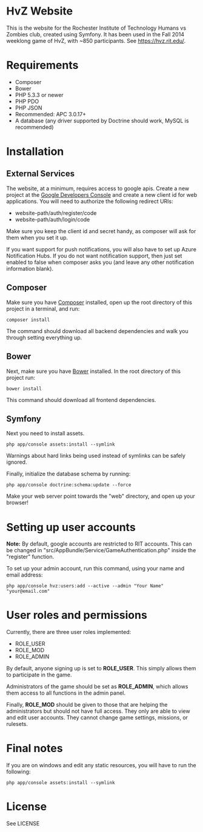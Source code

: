 HvZ Website
===========

This is the website for the Rochester Institute of Technology Humans vs Zombies club, created using Symfony. It has been
used in the Fall 2014 weeklong game of HvZ, with ~850 participants. See https://hvz.rit.edu/.

Requirements
============

  * Composer
  * Bower
  * PHP 5.3.3 or newer
  * PHP PDO
  * PHP JSON
  * Recommended: APC 3.0.17+
  * A database (any driver supported by Doctrine should work, MySQL is recommended)

Installation
============

External Services
-----------------

The website, at a minimum, requires access to google apis. Create a new project at the [Google Developers Console](https://console.developers.google.com/) and create a new client id for web applications. You will need to authorize the following redirect URIs:

* website-path/auth/register/code
* website-path/auth/login/code

Make sure you keep the client id and secret handy, as composer will ask for them when you set it up.

If you want support for push notifications, you will also have to set up Azure Notification Hubs. If you do not want notification support, then just set enabled to false when composer asks you (and leave any other notification information blank).

Composer
--------

Make sure you have [Composer](https://getcomposer.org/) installed, open up the root directory of this project in a
terminal, and run:

    composer install

The command should download all backend dependencies and walk you through setting everything up.

Bower
-----

Next, make sure you have [Bower](http://bower.io/) installed. In the root directory of this project run:

    bower install

This command should download all frontend dependencies.

Symfony
-------

Next you need to install assets.

    php app/console assets:install --symlink

Warnings about hard links being used instead of symlinks can be safely ignored.

Finally, initialize the database schema by running:

    php app/console doctrine:schema:update --force

Make your web server point towards the "web" directory, and open up your browser!

Setting up user accounts
========================

**Note:** By default, google accounts are restricted to RIT accounts. This can be changed in
"src/AppBundle/Service/GameAuthentication.php" inside the "register" function.

To set up your admin account, run this command, using your name and email address:

    php app/console hvz:users:add --active --admin "Your Name" "your@email.com"

User roles and permissions
==========================

Currently, there are three user roles implemented:

* ROLE_USER
* ROLE_MOD
* ROLE_ADMIN

By default, anyone signing up is set to **ROLE_USER**. This simply allows them to participate in the game.

Administrators of the game should be set as **ROLE_ADMIN**, which allows them access to all functions in the admin panel.

Finally, **ROLE_MOD** should be given to those that are helping the administrators but should not have full access. They
only are able to view and edit user accounts. They cannot change game settings, missions, or rulesets.

Final notes
===========

If you are on windows and edit any static resources, you will have to run the following:

    php app/console assets:install --symlink

License
=======

See LICENSE
